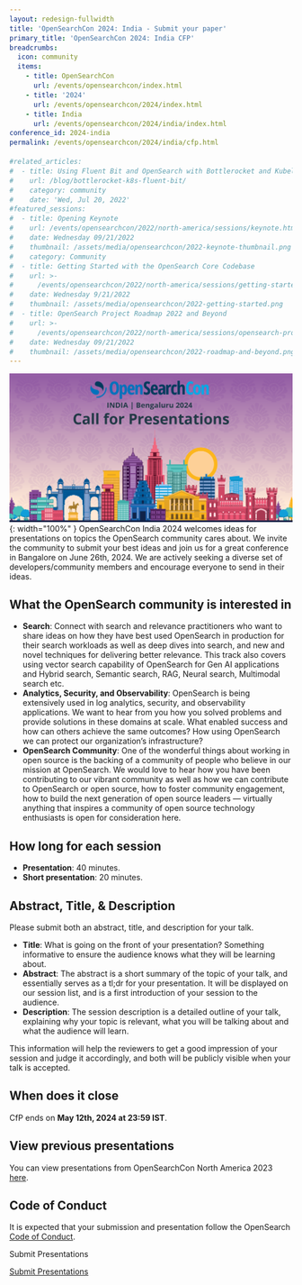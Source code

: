 ```yaml
---
layout: redesign-fullwidth
title: 'OpenSearchCon 2024: India - Submit your paper'
primary_title: 'OpenSearchCon 2024: India CFP'
breadcrumbs:
  icon: community
  items:
    - title: OpenSearchCon
      url: /events/opensearchcon/index.html
    - title: '2024'
      url: /events/opensearchcon/2024/index.html
    - title: India
      url: /events/opensearchcon/2024/india/index.html
conference_id: 2024-india
permalink: /events/opensearchcon/2024/india/cfp.html

#related_articles:
#  - title: Using Fluent Bit and OpenSearch with Bottlerocket and Kubelet logs
#    url: /blog/bottlerocket-k8s-fluent-bit/
#    category: community
#    date: 'Wed, Jul 20, 2022'
#featured_sessions:
#  - title: Opening Keynote
#    url: /events/opensearchcon/2022/north-america/sessions/keynote.html
#    date: Wednesday 09/21/2022
#    thumbnail: /assets/media/opensearchcon/2022-keynote-thumbnail.png
#    category: Community
#  - title: Getting Started with the OpenSearch Core Codebase
#    url: >-
#      /events/opensearchcon/2022/north-america/sessions/getting-started-with-opensearch-core-codebase.html
#    date: Wednesday 9/21/2022
#    thumbnail: /assets/media/opensearchcon/2022-getting-started.png
#  - title: OpenSearch Project Roadmap 2022 and Beyond
#    url: >-
#      /events/opensearchcon/2022/north-america/sessions/opensearch-project-roadmap-2022-and-beyond.html
#    date: Wednesday 09/21/2022
#    thumbnail: /assets/media/opensearchcon/2022-roadmap-and-beyond.png
---
```

![CFP Banner](/assets/media/opensearchcon/2024/OpenSearchCon_India_CFP_Banner.png){: width="100%" }
OpenSearchCon India 2024 welcomes ideas for presentations on topics the OpenSearch community cares about. We invite the community to submit your best ideas and join us for a great conference in Bangalore on June 26th, 2024. We are actively seeking a diverse set of developers/community members and encourage everyone to send in their ideas.

## What the OpenSearch community is interested in

* **Search**: Connect with search and relevance practitioners who want to share ideas on how they have best used OpenSearch in production for their search workloads as well as deep dives into search, and new and novel techniques for delivering better relevance. This track also covers using vector search capability of OpenSearch for Gen AI applications and Hybrid search, Semantic search, RAG, Neural search, Multimodal search etc.
* **Analytics, Security, and Observability**: OpenSearch is being extensively used in log analytics, security, and observability applications. We want to hear from you how you solved problems and provide solutions in these domains at scale. What enabled success and how can others achieve the same outcomes? How using OpenSearch we can protect our organization’s infrastructure?
* **OpenSearch Community**: One of the wonderful things about working in open source is the backing of a community of people who believe in our mission at OpenSearch. We would love to hear how you have been contributing to our vibrant community as well as how we can contribute to OpenSearch or open source, how to foster community engagement, how to build the next generation of open source leaders — virtually anything that inspires a community of open source technology enthusiasts is open for consideration here.

## How long for each session

* **Presentation**: 40 minutes.
* **Short presentation**: 20 minutes.

## Abstract, Title, & Description

Please submit both an abstract, title, and description for your talk.

* **Title**: What is going on the front of your presentation? Something informative to ensure the audience knows what they will be learning about.
* **Abstract**: The abstract is a short summary of the topic of your talk, and essentially serves as a tl;dr for your presentation. It will be displayed on our session list, and is a first introduction of your session to the audience.
* **Description**: The session description is a detailed outline of your talk, explaining why your topic is relevant, what you will be talking about and what the audience will learn.

This information will help the reviewers to get a good impression of your session and judge it accordingly, and both will be publicly visible when your talk is accepted.

## When does it close

CfP ends on **May 12th, 2024 at 23:59 IST**.

## View previous presentations

You can view presentations from OpenSearchCon North America 2023 [here](https://www.youtube.com/playlist?list=PLzgr9zSpws166-ndhm5W49L9bJmiWjsrm).

## Code of Conduct

It is expected that your submission and presentation follow the OpenSearch [Code of Conduct](https://neonicheintegrated.in/2024/aws/opensearch/registration/cfp.php#).

<label class="redesign-buttons--label">Submit Presentations</label>
<div class="redesign-button-pair--wrapper">
            <div class="redesign-button--wrapper redesign-button--wrapper__text-only__dark">
                <a href="/events/opensearchcon/2024/india/submit.html" class="redesign-button--anchor">
                    Submit Presentations
                </a>
            </div>
</div>

<br/>


